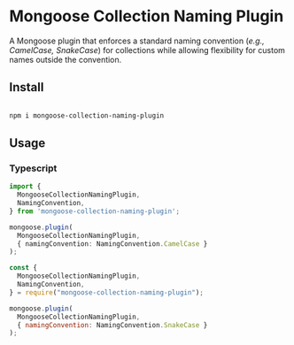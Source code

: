 # Mongoose Collection Naming Plugin

A Mongoose plugin that enforces a standard naming convention (_e.g., CamelCase, SnakeCase_) for collections while allowing flexibility for custom names outside the convention.

## Install

```sh

npm i mongoose-collection-naming-plugin

```

## Usage

### Typescript

```ts
import {
  MongooseCollectionNamingPlugin,
  NamingConvention,
} from 'mongoose-collection-naming-plugin';

mongoose.plugin(
  MongooseCollectionNamingPlugin, 
  { namingConvention: NamingConvention.CamelCase }
);

```

``` javascript
const {
  MongooseCollectionNamingPlugin,
  NamingConvention,
} = require("mongoose-collection-naming-plugin");

mongoose.plugin(
  MongooseCollectionNamingPlugin, 
  { namingConvention: NamingConvention.SnakeCase }
);

```
